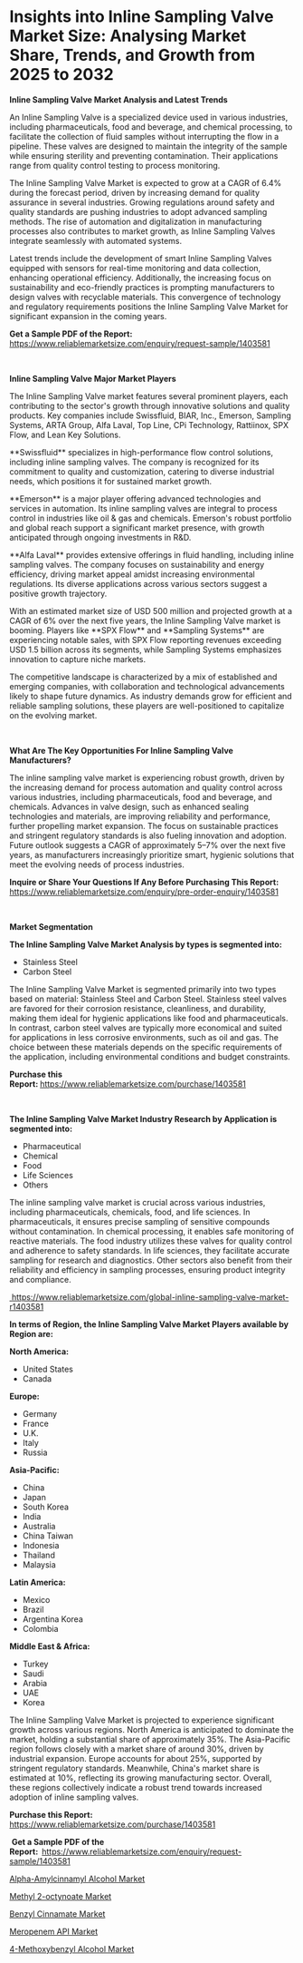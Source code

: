 <p><h1>Insights into Inline Sampling Valve Market Size: Analysing Market Share, Trends, and Growth from 2025 to 2032</h1></p><p><strong>Inline Sampling Valve Market Analysis and Latest Trends</strong></p>
<p><p>An Inline Sampling Valve is a specialized device used in various industries, including pharmaceuticals, food and beverage, and chemical processing, to facilitate the collection of fluid samples without interrupting the flow in a pipeline. These valves are designed to maintain the integrity of the sample while ensuring sterility and preventing contamination. Their applications range from quality control testing to process monitoring.</p><p>The Inline Sampling Valve Market is expected to grow at a CAGR of 6.4% during the forecast period, driven by increasing demand for quality assurance in several industries. Growing regulations around safety and quality standards are pushing industries to adopt advanced sampling methods. The rise of automation and digitalization in manufacturing processes also contributes to market growth, as Inline Sampling Valves integrate seamlessly with automated systems.</p><p>Latest trends include the development of smart Inline Sampling Valves equipped with sensors for real-time monitoring and data collection, enhancing operational efficiency. Additionally, the increasing focus on sustainability and eco-friendly practices is prompting manufacturers to design valves with recyclable materials. This convergence of technology and regulatory requirements positions the Inline Sampling Valve Market for significant expansion in the coming years.</p></p>
<p><strong>Get a Sample PDF of the Report:&nbsp;</strong> <a href="https://www.reliablemarketsize.com/enquiry/request-sample/1403581?utm_campaign=1133&utm_medium=2&utm_source=Github&utm_content=ia&utm_term=28032025&utm_id=inline-sampling-valve">https://www.reliablemarketsize.com/enquiry/request-sample/1403581</a></p>
<p>&nbsp;</p>
<p><strong>Inline Sampling Valve Major Market Players</strong></p>
<p><p>The Inline Sampling Valve market features several prominent players, each contributing to the sector's growth through innovative solutions and quality products. Key companies include Swissfluid, BIAR, Inc., Emerson, Sampling Systems, ARTA Group, Alfa Laval, Top Line, CPi Technology, Rattiinox, SPX Flow, and Lean Key Solutions.</p><p>**Swissfluid** specializes in high-performance flow control solutions, including inline sampling valves. The company is recognized for its commitment to quality and customization, catering to diverse industrial needs, which positions it for sustained market growth.</p><p>**Emerson** is a major player offering advanced technologies and services in automation. Its inline sampling valves are integral to process control in industries like oil & gas and chemicals. Emerson's robust portfolio and global reach support a significant market presence, with growth anticipated through ongoing investments in R&D.</p><p>**Alfa Laval** provides extensive offerings in fluid handling, including inline sampling valves. The company focuses on sustainability and energy efficiency, driving market appeal amidst increasing environmental regulations. Its diverse applications across various sectors suggest a positive growth trajectory.</p><p>With an estimated market size of USD 500 million and projected growth at a CAGR of 6% over the next five years, the Inline Sampling Valve market is booming. Players like **SPX Flow** and **Sampling Systems** are experiencing notable sales, with SPX Flow reporting revenues exceeding USD 1.5 billion across its segments, while Sampling Systems emphasizes innovation to capture niche markets.</p><p>The competitive landscape is characterized by a mix of established and emerging companies, with collaboration and technological advancements likely to shape future dynamics. As industry demands grow for efficient and reliable sampling solutions, these players are well-positioned to capitalize on the evolving market.</p></p>
<p>&nbsp;</p>
<p><strong>What Are The Key Opportunities For Inline Sampling Valve Manufacturers?</strong></p>
<p><p>The inline sampling valve market is experiencing robust growth, driven by the increasing demand for process automation and quality control across various industries, including pharmaceuticals, food and beverage, and chemicals. Advances in valve design, such as enhanced sealing technologies and materials, are improving reliability and performance, further propelling market expansion. The focus on sustainable practices and stringent regulatory standards is also fueling innovation and adoption. Future outlook suggests a CAGR of approximately 5–7% over the next five years, as manufacturers increasingly prioritize smart, hygienic solutions that meet the evolving needs of process industries.</p></p>
<p><strong>Inquire or Share Your Questions If Any Before Purchasing This Report:</strong> <a href="https://www.reliablemarketsize.com/enquiry/pre-order-enquiry/1403581?utm_campaign=1133&utm_medium=2&utm_source=Github&utm_content=ia&utm_term=28032025&utm_id=inline-sampling-valve">https://www.reliablemarketsize.com/enquiry/pre-order-enquiry/1403581</a></p>
<p>&nbsp;</p>
<p><strong>Market Segmentation</strong></p>
<p><strong>The Inline Sampling Valve Market Analysis by types is segmented into:</strong></p>
<p><ul><li>Stainless Steel</li><li>Carbon Steel</li></ul></p>
<p><p>The Inline Sampling Valve Market is segmented primarily into two types based on material: Stainless Steel and Carbon Steel. Stainless steel valves are favored for their corrosion resistance, cleanliness, and durability, making them ideal for hygienic applications like food and pharmaceuticals. In contrast, carbon steel valves are typically more economical and suited for applications in less corrosive environments, such as oil and gas. The choice between these materials depends on the specific requirements of the application, including environmental conditions and budget constraints.</p></p>
<p><strong>Purchase this Report:&nbsp;</strong><a href="https://www.reliablemarketsize.com/purchase/1403581?utm_campaign=1133&utm_medium=2&utm_source=Github&utm_content=ia&utm_term=28032025&utm_id=inline-sampling-valve">https://www.reliablemarketsize.com/purchase/1403581</a></p>
<p>&nbsp;</p>
<p><strong>The Inline Sampling Valve Market Industry Research by Application is segmented into:</strong></p>
<p><ul><li>Pharmaceutical</li><li>Chemical</li><li>Food</li><li>Life Sciences</li><li>Others</li></ul></p>
<p><p>The inline sampling valve market is crucial across various industries, including pharmaceuticals, chemicals, food, and life sciences. In pharmaceuticals, it ensures precise sampling of sensitive compounds without contamination. In chemical processing, it enables safe monitoring of reactive materials. The food industry utilizes these valves for quality control and adherence to safety standards. In life sciences, they facilitate accurate sampling for research and diagnostics. Other sectors also benefit from their reliability and efficiency in sampling processes, ensuring product integrity and compliance.</p></p>
<p><a href="https://www.reliablemarketsize.com/global-inline-sampling-valve-market-r1403581?utm_campaign=1133&utm_medium=2&utm_source=Github&utm_content=ia&utm_term=28032025&utm_id=inline-sampling-valve">&nbsp;https://www.reliablemarketsize.com/global-inline-sampling-valve-market-r1403581</a></p>
<p><strong>In terms of Region, the Inline Sampling Valve Market Players available by Region are:</strong></p>
<p>
    <p> <strong> North America: </strong>
        <ul>
            <li>United States</li>
            <li>Canada</li>
        </ul>
        </p> 
    <p> <strong> Europe: </strong>
        <ul>
            <li>Germany</li>
            <li>France</li>
            <li>U.K.</li>
            <li>Italy</li>
            <li>Russia</li>
        </ul>
        </p> 
    <p> <strong> Asia-Pacific: </strong>
        <ul>
            <li>China</li>
            <li>Japan</li>
            <li>South Korea</li>
            <li>India</li>
            <li>Australia</li>
            <li>China Taiwan</li>
            <li>Indonesia</li>
            <li>Thailand</li>
            <li>Malaysia</li>
        </ul>
        </p> 
    <p> <strong> Latin America: </strong>
        <ul>
            <li>Mexico</li>
            <li>Brazil</li>
            <li>Argentina Korea</li>
            <li>Colombia</li>
        </ul>
        </p> 
    <p> <strong> Middle East & Africa: </strong>
        <ul>
            <li>Turkey</li>
            <li>Saudi</li>
            <li>Arabia</li>
            <li>UAE</li>
            <li>Korea</li>
        </ul>
    </p>
    </p>
<p><p>The Inline Sampling Valve Market is projected to experience significant growth across various regions. North America is anticipated to dominate the market, holding a substantial share of approximately 35%. The Asia-Pacific region follows closely with a market share of around 30%, driven by industrial expansion. Europe accounts for about 25%, supported by stringent regulatory standards. Meanwhile, China's market share is estimated at 10%, reflecting its growing manufacturing sector. Overall, these regions collectively indicate a robust trend towards increased adoption of inline sampling valves.</p></p>
<p><strong>Purchase this Report: </strong><a href="https://www.reliablemarketsize.com/purchase/1403581?utm_campaign=1133&utm_medium=2&utm_source=Github&utm_content=ia&utm_term=28032025&utm_id=inline-sampling-valve">https://www.reliablemarketsize.com/purchase/1403581</a></p>
<p>&nbsp;<strong>Get a Sample PDF of the Report:&nbsp;&nbsp;</strong><a href="https://www.reliablemarketsize.com/enquiry/request-sample/1403581?utm_campaign=1133&utm_medium=2&utm_source=Github&utm_content=ia&utm_term=28032025&utm_id=inline-sampling-valve">https://www.reliablemarketsize.com/enquiry/request-sample/1403581</a></p>
<p><strong></strong></p>
<p><p><a href="https://github.com/kelttnandan9/Market-Research-Report-List-1/blob/main/alpha-amylcinnamyl-alcohol-market.md?utm_campaign=1133&utm_medium=2&utm_source=Github&utm_content=ia&utm_term=28032025&utm_id=inline-sampling-valve">Alpha-Amylcinnamyl Alcohol Market</a></p><p><a href="https://github.com/prumrupear/Market-Research-Report-List-1/blob/main/methyl-2-octynoate-market.md?utm_campaign=1133&utm_medium=2&utm_source=Github&utm_content=ia&utm_term=28032025&utm_id=inline-sampling-valve">Methyl 2-octynoate Market</a></p><p><a href="https://github.com/goreabeeran/Market-Research-Report-List-1/blob/main/benzyl-cinnamate-market.md?utm_campaign=1133&utm_medium=2&utm_source=Github&utm_content=ia&utm_term=28032025&utm_id=inline-sampling-valve">Benzyl Cinnamate Market</a></p><p><a href="https://github.com/klinzenisaa/Market-Research-Report-List-1/blob/main/meropenem-api-market.md?utm_campaign=1133&utm_medium=2&utm_source=Github&utm_content=ia&utm_term=28032025&utm_id=inline-sampling-valve">Meropenem API Market</a></p><p><a href="https://github.com/romeoacuffap/Market-Research-Report-List-1/blob/main/4-methoxybenzyl-alcohol-market.md?utm_campaign=1133&utm_medium=2&utm_source=Github&utm_content=ia&utm_term=28032025&utm_id=inline-sampling-valve">4-Methoxybenzyl Alcohol Market</a></p></p>